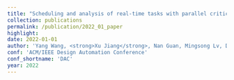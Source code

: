```yaml
---
title: "Scheduling and analysis of real-time tasks with parallel critical sections"
collection: publications
permalink: /publication/2022_01_paper
highlight: 
date: 2022-01-01
author: 'Yang Wang, <strong>Xu Jiang</strong>, Nan Guan, Mingsong Lv, Dong Ji, Wang Yi'
conf: 'ACM/IEEE Design Automation Conference'
conf_shortname: 'DAC'
year: 2022
---
```


